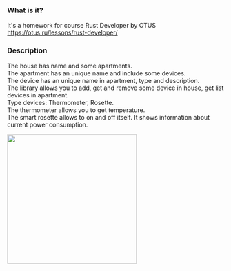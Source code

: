 ### What is it?
It's a homework for course Rust Developer by OTUS
https://otus.ru/lessons/rust-developer/

### Description
The house has name and some apartments.  
The apartment has an unique name and include some devices.  
The device has an unique name in apartment, type and description.   
The library allows you to add, get and remove some device in house, get list devices in apartment.  
Type devices: Thermometer, Rosette.   
The thermometer allows you to get temperature.   
The smart rosette allows to on and off itself. It shows information about current power consumption.    

<img width=300 src="https://user-images.githubusercontent.com/44276887/149300552-4ee6367d-79f4-4f33-82f0-69121a30ff8f.jpeg"/>